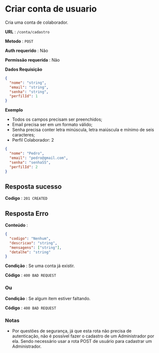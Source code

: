 # Criar conta de usuario

Cria uma conta de colaborador.

**URL** : `/conta/cadastro`

**Metodo** : `POST`

**Auth requerido** : Não

**Permissão requerida** : Não

**Dados Requisição**

```json
{
  "nome": "string",
  "email": "string",
  "senha": "string",
  "perfilId": 1
}
```

**Exemplo**

- Todos os campos precisam ser preenchidos;
- Email precisa ser em um formato válido;
- Senha precisa conter letra minúscula, letra maiúscula e mínimo de seis caracteres;
- Perfil Colaborador: 2

```json
{
  "nome": "Pedro",
  "email": "pedro@gmail.com",
  "senha": "senhaSS",
  "perfilId": 2
}
```

## Resposta sucesso

**Codigo** : `201 CREATED`

## Resposta Erro

**Conteúdo** :

```json
{
  "codigo": "Nenhum",
  "descricao": "string",
  "mensagens": ["string"],
  "detalhe": "string"
}
```

**Condição** : Se uma conta já existir.

**Código** : `400 BAD REQUEST`

### Ou

**Condição** : Se algum item estiver faltando.

**Código** : `400 BAD REQUEST`

### Notas

- Por questões de segurança, já que esta rota não precisa de autenticação, não é possível fazer o cadastro de um Administrador por ela. Sendo necessário usar a rota POST de usuário para cadastrar um Administrador.
